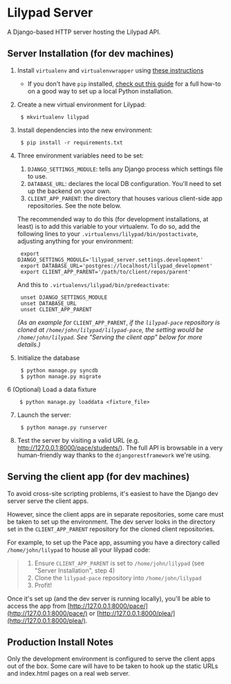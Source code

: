 # Lilypad Server

A Django-based HTTP server hosting the Lilypad API.

## Server Installation (for dev machines)

1.  Install `virtualenv` and `virtualenvwrapper` using [these instructions](http://docs.python-guide.org/en/latest/dev/virtualenvs.html)
    - If you don't have `pip` installed, [check out this guide](http://docs.python-guide.org/en/latest/#getting-started)
      for a full how-to on a good way to set up a local Python installation.

2. Create a new virtual environment for Lilypad:

        $ mkvirtualenv lilypad

3. Install dependencies into the new environment:

        $ pip install -r requirements.txt

4. Three environment variables need to be set:
    1. `DJANGO_SETTINGS_MODULE`: tells any Django process which settings file to use.
    2. `DATABASE_URL`: declares the local DB configuration. You'll need to set up the backend on your own.
    3. `CLIENT_APP_PARENT`: the directory that houses various client-side app repositories. See the note below.

    The recommended way to do this (for development installations, at least) is to add this variable to your virtualenv. To do so, add the following lines to your `.virtualenvs/lilypad/bin/postactivate`, adjusting anything for your environment:

        export DJANGO_SETTINGS_MODULE='lilypad_server.settings.development'
        export DATABASE_URL='postgres://localhost/lilypad_development'
        export CLIENT_APP_PARENT='/path/to/client/repos/parent'

    And this to `.virtualenvs/lilypad/bin/predeactivate`:

        unset DJANGO_SETTINGS_MODULE
        unset DATABASE_URL
        unset CLIENT_APP_PARENT

    _(As an example for_ `CLIENT_APP_PARENT`, _if the `lilypad-pace` repository is cloned at `/home/john/lilypad/lilypad-pace`, the setting would be `/home/john/lilypad`. See "Serving the client app" below for more details.)_

5. Initialize the database

        $ python manage.py syncdb
        $ python manage.py migrate

6 (Optional) Load a data fixture

        $ python manage.py loaddata <fixture_file>

7. Launch the server:

        $ python manage.py runserver

8. Test the server by visiting a valid URL (e.g. http://127.0.0.1:8000/pace/students/). The full API is browsable in a very human-friendly way thanks to the `djangorestframework` we're using.

## Serving the client app (for dev machines)

To avoid cross-site scripting problems, it's easiest to have the Django dev server serve the client apps.

However, since the client apps are in separate repositories, some care must be taken to set up the
environment. The dev server looks in the directory set in the `CLIENT_APP_PARENT` repository for the
cloned client repositories.

For example, to set up the Pace app, assuming you have a directory called `/home/john/lilypad` to house
all your lilypad code:

> 1. Ensure `CLIENT_APP_PARENT` is set to `/home/john/lilypad` (see "Server Installation", step 4)
> 2. Clone the `lilypad-pace` repository into `/home/john/lilypad`
> 3. Profit!

Once it's set up (and the dev server is running locally), you'll be able to access the app from [http://127.0.0.1:8000/pace/](http://127.0.0.1:8000/pace/) or [http://127.0.0.1:8000/plea/](http://127.0.0.1:8000/plea/).

## Production Install Notes

Only the development environment is configured to serve the client apps out of the box. Some care will have to be taken to hook
up the static URLs and index.html pages on a real web server.
